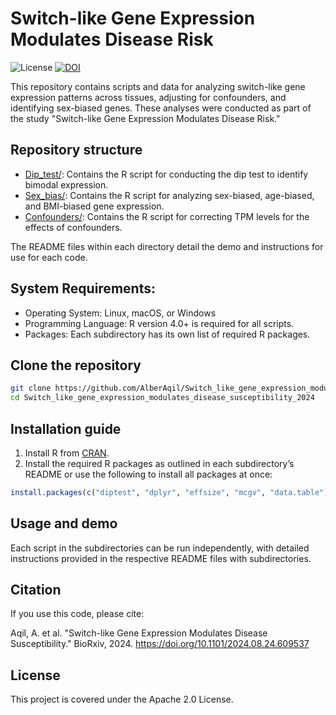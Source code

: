 # Switch-like Gene Expression Modulates Disease Risk

![License](https://img.shields.io/badge/License-Apache%202.0-blue.svg)
[![DOI](https://img.shields.io/badge/DOI-10.5281%2Fzenodo.15270505-blue)](https://doi.org/10.5281/zenodo.15270505)

This repository contains scripts and data for analyzing switch-like gene expression patterns across tissues, adjusting for confounders, and identifying sex-biased genes. These analyses were conducted as part of the study "Switch-like Gene Expression Modulates Disease Risk." 

## Repository structure

- [Dip_test/](Dip_test/): Contains the R script for conducting the dip test to identify bimodal expression.
- [Sex_bias/](Sex_bias/): Contains the R script for analyzing sex-biased, age-biased, and BMI-biased gene expression.
- [Confounders/](Confounders/): Contains the R script for correcting TPM levels for the effects of confounders.


The README files within each directory detail the demo and instructions for use for each code.

## System Requirements:

- Operating System: Linux, macOS, or Windows
- Programming Language: R version 4.0+ is required for all scripts.
- Packages: Each subdirectory has its own list of required R packages.

## Clone the repository

```bash
git clone https://github.com/AlberAqil/Switch_like_gene_expression_modulates_disease_susceptibility_2024.git
cd Switch_like_gene_expression_modulates_disease_susceptibility_2024
```

## Installation guide

1. Install R from [CRAN](https://cran.r-project.org/).
2. Install the required R packages as outlined in each subdirectory’s README or use the following to install all packages at once:
```r
install.packages(c("diptest", "dplyr", "effsize", "mcgv", "data.table"))
```
## Usage and demo

Each script in the subdirectories can be run independently, with detailed instructions provided in the respective README files with subdirectories.

## Citation

If you use this code, please cite:

Aqil, A. et al. "Switch-like Gene Expression Modulates Disease Susceptibility." BioRxiv, 2024. https://doi.org/10.1101/2024.08.24.609537

## License
This project is covered under the Apache 2.0 License.
